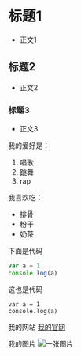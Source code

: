 # 标题1
   * 正文1
## 标题2
   * 正文2
### 标题3
   * 正文3

我的爱好是：
1. 唱歌
2. 跳舞
3. rap

我喜欢吃：
* 排骨
* 粉干
* 奶茶

下面是代码

```javascript
var a = 1
console.log(a)
```

这也是代码

    var a = 1
    console.log(a)

我的网站 [我的官网](https://github.com/account/unverified-email)

我的图片
![一张图片](汽车.png)